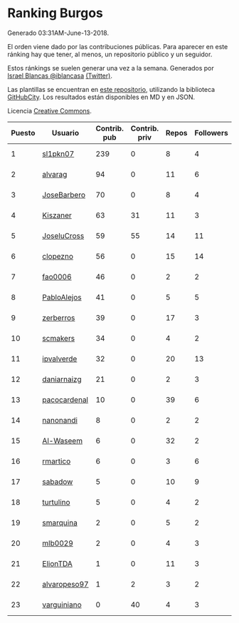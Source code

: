 # Ranking Burgos

Generado 03:31AM-June-13-2018.

El orden viene dado por las contribuciones públicas. Para aparecer en este ránking hay que tener, al menos, un repositorio público y un seguidor.

Estos ránkings se suelen generar una vez a la semana. Generados por [Israel Blancas @iblancasa](https://github.com/iblancasa/) [(Twitter)](https://twitter.com/iblancasa).

Las plantillas se encuentran en [este repositorio](https://github.com/iblancasa/GH-Spanish-Ranking), utilizando la biblioteca [GitHubCity](https://github.com/iblancasa/GitHubCity). Los resultados están disponibles en MD y en JSON.

Licencia [Creative Commons](https://creativecommons.org/licenses/by/4.0/).

| Puesto   |  Usuario  | Contrib. pub | Contrib. priv |Repos| Followers | Desde |  Avatar  |
|----------|-----------|--------------|---------------|-----|-----------|-------|----------|
|1|[sl1pkn07](https://github.com/sl1pkn07)|239|0|8|4|2010-11-01|![sl1pkn07](https://avatars0.githubusercontent.com/u/462213)|
|2|[alvarag](https://github.com/alvarag)|94|0|11|6|2014-11-21|![alvarag](https://avatars3.githubusercontent.com/u/9881614)|
|3|[JoseBarbero](https://github.com/JoseBarbero)|70|0|8|4|2016-02-25|![JoseBarbero](https://avatars0.githubusercontent.com/u/17479313)|
|4|[Kiszaner](https://github.com/Kiszaner)|63|31|11|3|2014-10-08|![Kiszaner](https://avatars2.githubusercontent.com/u/9079893)|
|5|[JoseluCross](https://github.com/JoseluCross)|59|55|14|11|2015-08-27|![JoseluCross](https://avatars0.githubusercontent.com/u/14005926)|
|6|[clopezno](https://github.com/clopezno)|56|0|15|14|2012-02-20|![clopezno](https://avatars1.githubusercontent.com/u/1453744)|
|7|[fao0006](https://github.com/fao0006)|46|0|2|2|2017-10-31|![fao0006](https://avatars3.githubusercontent.com/u/33248343)|
|8|[PabloAlejos](https://github.com/PabloAlejos)|41|0|5|5|2014-10-09|![PabloAlejos](https://avatars1.githubusercontent.com/u/9104772)|
|9|[zerberros](https://github.com/zerberros)|39|0|17|3|2013-11-13|![zerberros](https://avatars3.githubusercontent.com/u/5930950)|
|10|[scmakers](https://github.com/scmakers)|34|0|4|2|2017-04-05|![scmakers](https://avatars2.githubusercontent.com/u/26918493)|
|11|[ipvalverde](https://github.com/ipvalverde)|32|0|20|13|2014-03-08|![ipvalverde](https://avatars0.githubusercontent.com/u/6889318)|
|12|[daniarnaizg](https://github.com/daniarnaizg)|21|0|2|3|2016-10-24|![daniarnaizg](https://avatars0.githubusercontent.com/u/23025125)|
|13|[pacocardenal](https://github.com/pacocardenal)|10|0|39|6|2013-09-12|![pacocardenal](https://avatars3.githubusercontent.com/u/5442055)|
|14|[nanonandi](https://github.com/nanonandi)|8|0|2|2|2016-07-03|![nanonandi](https://avatars3.githubusercontent.com/u/20266109)|
|15|[Al-Waseem](https://github.com/Al-Waseem)|6|0|32|2|2013-12-26|![Al-Waseem](https://avatars1.githubusercontent.com/u/6266689)|
|16|[rmartico](https://github.com/rmartico)|6|0|3|6|2012-10-11|![rmartico](https://avatars2.githubusercontent.com/u/2535865)|
|17|[sabadow](https://github.com/sabadow)|5|0|10|9|2012-02-08|![sabadow](https://avatars2.githubusercontent.com/u/1420021)|
|18|[turtulino](https://github.com/turtulino)|5|0|4|2|2011-08-25|![turtulino](https://avatars3.githubusercontent.com/u/1004178)|
|19|[smarquina](https://github.com/smarquina)|2|0|5|2|2015-04-29|![smarquina](https://avatars3.githubusercontent.com/u/12174981)|
|20|[mlb0029](https://github.com/mlb0029)|2|0|4|3|2016-10-25|![mlb0029](https://avatars2.githubusercontent.com/u/23051789)|
|21|[ElionTDA](https://github.com/ElionTDA)|1|0|11|3|2013-09-21|![ElionTDA](https://avatars1.githubusercontent.com/u/5507129)|
|22|[alvaropeso97](https://github.com/alvaropeso97)|1|2|3|2|2016-10-23|![alvaropeso97](https://avatars0.githubusercontent.com/u/23009799)|
|23|[varguiniano](https://github.com/varguiniano)|0|40|4|3|2013-03-03|![varguiniano](https://avatars3.githubusercontent.com/u/3752289)|
